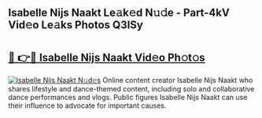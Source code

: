 ## Isabelle Nijs Naakt Le𝚊k𝚎d N𝚞𝚍e - Part-4kV Vid𝚎o Le𝚊ks Photos Q3lSy

# <h2><a href="http://fb6m02.evod.top/?m=Isabelle+Nijs+Naakt">🔗 👉🔴 Isabelle Nijs Naakt Vid𝚎o Ph𝚘t𝚘s</a></h2>

[![Isabelle Nijs Naakt N𝚞d𝚎s](https://i.imgur.com/8V9OHl7.gif)](http://fb6m02.evod.top/?m=Isabelle+Nijs+Naakt)
Online content creator Isabelle Nijs Naakt who shares lifestyle and dance-themed content, including solo and collaborative dance performances and vlogs. Public figures Isabelle Nijs Naakt can use their influence to advocate for important causes. 
